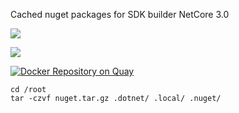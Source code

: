 Cached nuget packages for SDK builder NetCore 3.0

[![](https://images.microbadger.com/badges/image/imdocker1/dotnet-core3.svg)](https://microbadger.com/images/imdocker1/dotnet-core3 "Get your own image badge on microbadger.com")

[![](https://images.microbadger.com/badges/version/imdocker1/dotnet-core3.svg)](https://microbadger.com/images/imdocker1/dotnet-core3 "Get your own version badge on microbadger.com")

[![Docker Repository on Quay](https://quay.io/repository/imdocker1/dotnet-core3-sdk-cached/status "Docker Repository on Quay")](https://quay.io/repository/imdocker1/dotnet-core3-sdk-cached)

```
cd /root
tar -czvf nuget.tar.gz .dotnet/ .local/ .nuget/
```

